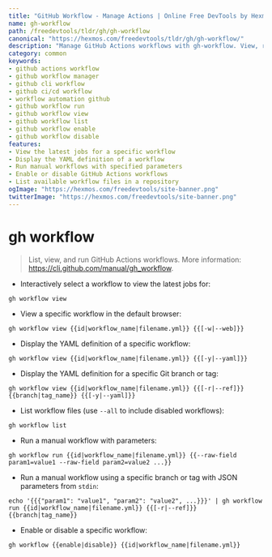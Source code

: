 ```yaml
---
title: "GitHub Workflow - Manage Actions | Online Free DevTools by Hexmos"
name: gh-workflow
path: /freedevtools/tldr/gh/gh-workflow
canonical: "https://hexmos.com/freedevtools/tldr/gh/gh-workflow/"
description: "Manage GitHub Actions workflows with gh-workflow. View, run, and control workflow executions. Free online tool, no registration required."
category: common
keywords:
- github actions workflow
- github workflow manager
- github cli workflow
- github ci/cd workflow
- workflow automation github
- github workflow run
- github workflow view
- github workflow list
- github workflow enable
- github workflow disable
features:
- View the latest jobs for a specific workflow
- Display the YAML definition of a workflow
- Run manual workflows with specified parameters
- Enable or disable GitHub Actions workflows
- List available workflow files in a repository
ogImage: "https://hexmos.com/freedevtools/site-banner.png"
twitterImage: "https://hexmos.com/freedevtools/site-banner.png"
---
```


# gh workflow

> List, view, and run GitHub Actions workflows.
> More information: <https://cli.github.com/manual/gh_workflow>.

- Interactively select a workflow to view the latest jobs for:

`gh workflow view`

- View a specific workflow in the default browser:

`gh workflow view {{id|workflow_name|filename.yml}} {{[-w|--web]}}`

- Display the YAML definition of a specific workflow:

`gh workflow view {{id|workflow_name|filename.yml}} {{[-y|--yaml]}}`

- Display the YAML definition for a specific Git branch or tag:

`gh workflow view {{id|workflow_name|filename.yml}} {{[-r|--ref]}} {{branch|tag_name}} {{[-y|--yaml]}}`

- List workflow files (use `--all` to include disabled workflows):

`gh workflow list`

- Run a manual workflow with parameters:

`gh workflow run {{id|workflow_name|filename.yml}} {{--raw-field param1=value1 --raw-field param2=value2 ...}}`

- Run a manual workflow using a specific branch or tag with JSON parameters from `stdin`:

`echo '{{{"param1": "value1", "param2": "value2", ...}}}' | gh workflow run {{id|workflow_name|filename.yml}} {{[-r|--ref]}} {{branch|tag_name}}`

- Enable or disable a specific workflow:

`gh workflow {{enable|disable}} {{id|workflow_name|filename.yml}}`
